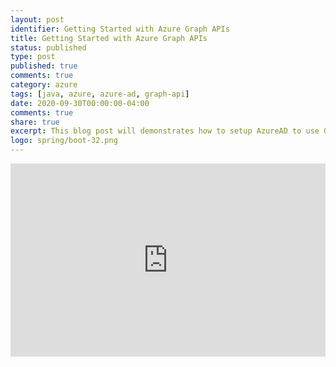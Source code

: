 ```yaml
---
layout: post
identifier: Getting Started with Azure Graph APIs
title: Getting Started with Azure Graph APIs
status: published
type: post
published: true
comments: true
category: azure
tags: [java, azure, azure-ad, graph-api]
date: 2020-09-30T00:00:00-04:00
comments: true
share: true
excerpt: This blog post will demonstrates how to setup AzureAD to use Graph APIs.
logo: spring/boot-32.png
---
```

<style>
.videoWrapper {
    position: relative;
    padding-bottom: 56.25%; /* 16:9 */
    padding-top: 25px;
    height: 0;
}
.videoWrapper iframe {
    position: absolute;
    top: 0;
    left: 0;
    width: 100%;
    height: 100%;
}
</style>
<div class="videoWrapper">
    <iframe width="560" height="315" src="https://www.youtube.com/embed/dnzlN1zrcrI" frameborder="0" allow="accelerometer; autoplay; encrypted-media; gyroscope; picture-in-picture" allowfullscreen></iframe>
</div>
